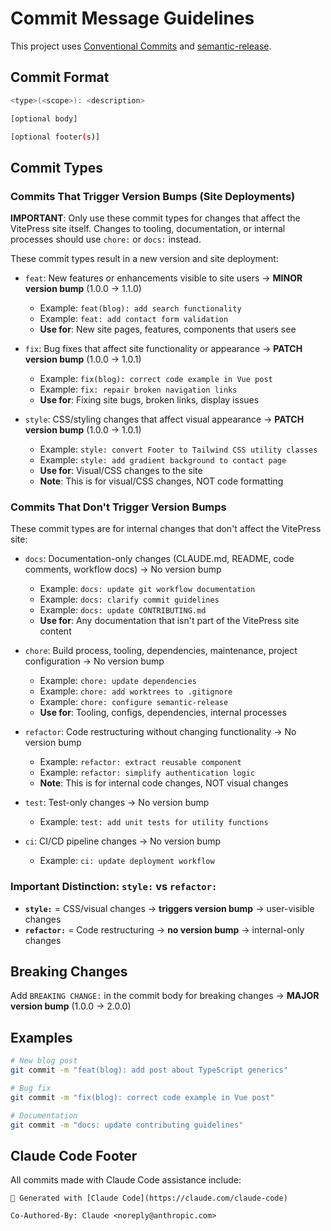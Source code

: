 # Commit Message Guidelines

This project uses [Conventional Commits](https://www.conventionalcommits.org/) and [semantic-release](https://semantic-release.gitbook.io/).

## Commit Format

```bash
<type>(<scope>): <description>

[optional body]

[optional footer(s)]
```

## Commit Types

### Commits That Trigger Version Bumps (Site Deployments)

**IMPORTANT**: Only use these commit types for changes that affect the VitePress site itself. Changes to tooling, documentation, or internal processes should use `chore:` or `docs:` instead.

These commit types result in a new version and site deployment:

- `feat`: New features or enhancements visible to site users → **MINOR version bump** (1.0.0 → 1.1.0)
  - Example: `feat(blog): add search functionality`
  - Example: `feat: add contact form validation`
  - **Use for**: New site pages, features, components that users see

- `fix`: Bug fixes that affect site functionality or appearance → **PATCH version bump** (1.0.0 → 1.0.1)
  - Example: `fix(blog): correct code example in Vue post`
  - Example: `fix: repair broken navigation links`
  - **Use for**: Fixing site bugs, broken links, display issues

- `style`: CSS/styling changes that affect visual appearance → **PATCH version bump** (1.0.0 → 1.0.1)
  - Example: `style: convert Footer to Tailwind CSS utility classes`
  - Example: `style: add gradient background to contact page`
  - **Use for**: Visual/CSS changes to the site
  - **Note**: This is for visual/CSS changes, NOT code formatting

### Commits That Don't Trigger Version Bumps

These commit types are for internal changes that don't affect the VitePress site:

- `docs`: Documentation-only changes (CLAUDE.md, README, code comments, workflow docs) → No version bump
  - Example: `docs: update git workflow documentation`
  - Example: `docs: clarify commit guidelines`
  - Example: `docs: update CONTRIBUTING.md`
  - **Use for**: Any documentation that isn't part of the VitePress site content

- `chore`: Build process, tooling, dependencies, maintenance, project configuration → No version bump
  - Example: `chore: update dependencies`
  - Example: `chore: add worktrees to .gitignore`
  - Example: `chore: configure semantic-release`
  - **Use for**: Tooling, configs, dependencies, internal processes

- `refactor`: Code restructuring without changing functionality → No version bump
  - Example: `refactor: extract reusable component`
  - Example: `refactor: simplify authentication logic`
  - **Note**: This is for internal code changes, NOT visual changes

- `test`: Test-only changes → No version bump
  - Example: `test: add unit tests for utility functions`

- `ci`: CI/CD pipeline changes → No version bump
  - Example: `ci: update deployment workflow`

### Important Distinction: `style:` vs `refactor:`

- **`style:`** = CSS/visual changes → **triggers version bump** → user-visible changes
- **`refactor:`** = Code restructuring → **no version bump** → internal-only changes

## Breaking Changes

Add `BREAKING CHANGE:` in the commit body for breaking changes → **MAJOR version bump** (1.0.0 → 2.0.0)

## Examples

```bash
# New blog post
git commit -m "feat(blog): add post about TypeScript generics"

# Bug fix
git commit -m "fix(blog): correct code example in Vue post"

# Documentation
git commit -m "docs: update contributing guidelines"
```

## Claude Code Footer

All commits made with Claude Code assistance include:

```
🤖 Generated with [Claude Code](https://claude.com/claude-code)

Co-Authored-By: Claude <noreply@anthropic.com>
```
